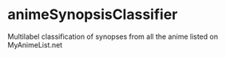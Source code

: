 # animeSynopsisClassifier
Multilabel classification of synopses from all the anime listed on MyAnimeList.net
